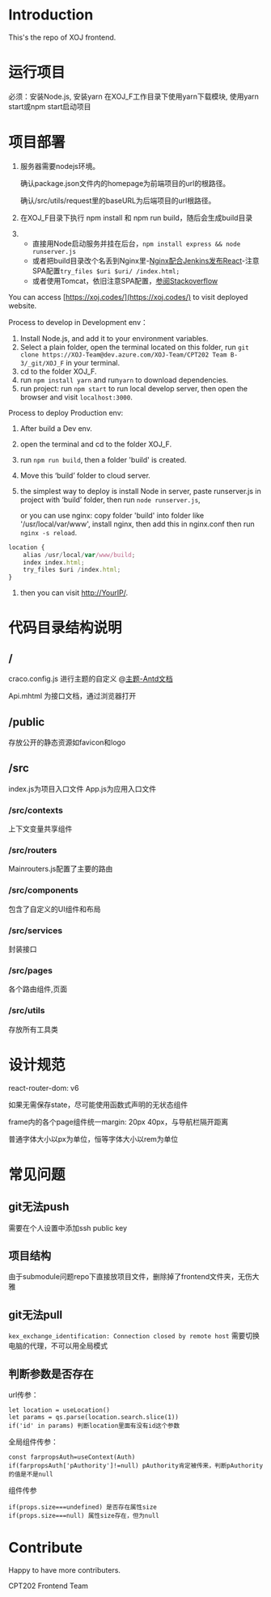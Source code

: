 # Introduction 
This's the repo of XOJ frontend.

# 运行项目
必须：安装Node.js, 安装yarn
在XOJ_F工作目录下使用yarn下载模块,
使用yarn start或npm start启动项目

# 项目部署

1. 服务器需要nodejs环境。
   
   确认package.json文件内的homepage为前端项目的url的根路径。
   
   确认/src/utils/request里的baseURL为后端项目的url根路径。
2. 在XOJ_F目录下执行 npm install 和 npm run build，随后会生成build目录
3. - 直接用Node启动服务并挂在后台，```npm install express && node runserver.js```
   - 或者把build目录改个名丢到Nginx里-[Nginx配合Jenkins发布React](https://www.cnblogs.com/mazhaokeng/p/9581835.html)-注意SPA配置```try_files $uri $uri/ /index.html;```
   - 或者使用Tomcat，依旧注意SPA配置，[参阅Stackoverflow](https://stackoverflow.com/questions/41246261/react-routing-is-able-to-handle-different-url-path-but-tomcat-returns-404-not-av/41249464#41249464)

You can access [https://xoj.codes/](https://xoj.codes/) to visit deployed website.

Process to develop in Development env：

1. Install Node.js, and add it to your environment variables.
2. Select a plain folder, open the terminal located on this folder, run ```git clone https://XOJ-Team@dev.azure.com/XOJ-Team/CPT202 Team B-3/_git/XOJ_F``` in your terminal.
3. cd to the folder XOJ_F.
4. run ```npm install yarn``` and run```yarn``` to download dependencies.
5. run project: run ```npm start``` to run local develop server, then open the browser and visit  ```localhost:3000```.

Process to deploy Production env:

1. After build a Dev env.
2. open the terminal and cd to the folder XOJ_F.
3. run ```npm run build```, then a folder 'build' is created.
4. Move this ‘build’ folder to cloud server.
5. the simplest way to deploy is install Node in server, paste runserver.js in project with ‘build’ folder, then run ```node runserver.js```, 
    
    or you can use nginx: copy folder 'build' into folder like '/usr/local/var/www', install nginx, then add this in nginx.conf then run ```nginx -s reload```.
    

```jsx
location {
    alias /usr/local/var/www/build;
    index index.html;
    try_files $uri /index.html;
}
```

1. then you can visit [http://YourIP/](http://YourIP/).
# 代码目录结构说明

## /
craco.config.js 进行主题的自定义
@[主题-Antd文档](https://ant.design/docs/react/use-with-create-react-app-cn)

Api.mhtml 为接口文档，通过浏览器打开

## /public
存放公开的静态资源如favicon和logo

## /src
index.js为项目入口文件
App.js为应用入口文件

### /src/contexts
上下文变量共享组件

### /src/routers
Mainrouters.js配置了主要的路由

### /src/components
包含了自定义的UI组件和布局

### /src/services
封装接口

### /src/pages
各个路由组件,页面

### /src/utils
存放所有工具类


# 设计规范
react-router-dom: v6

如果无需保存state，尽可能使用函数式声明的无状态组件

frame内的各个page组件统一margin: 20px 40px，与导航栏隔开距离

普通字体大小以px为单位，恒等字体大小以rem为单位

# 常见问题

## git无法push
需要在个人设置中添加ssh public key

## 项目结构
由于submodule问题repo下直接放项目文件，删除掉了frontend文件夹，无伤大雅

## git无法pull
`kex_exchange_identification: Connection closed by remote host` 需要切换电脑的代理，不可以用全局模式

## 判断参数是否存在

url传参：
```
let location = useLocation()
let params = qs.parse(location.search.slice(1))
if('id' in params) 判断location里面有没有id这个参数
```

全局组件传参：
```
const farpropsAuth=useContext(Auth)
if(farpropsAuth['pAuthority']!=null) pAuthority肯定被传来，判断pAuthority的值是不是null
```

组件传参
```
if(props.size===undefined) 是否存在属性size
if(props.size===null) 属性size存在，但为null
```

# Contribute
Happy to have more contributers.

CPT202 Frontend Team